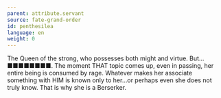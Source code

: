 ```yaml
---
parent: attribute.servant
source: fate-grand-order
id: penthesilea
language: en
weight: 0
---
```


The Queen of the strong, who possesses both might and virtue.
But…■■■■■■■■. The moment THAT topic comes up, even in passing, her entire being is consumed by rage.
Whatever makes her associate something with HIM is known only to her…or perhaps even she does not truly know.
That is why she is a Berserker.
